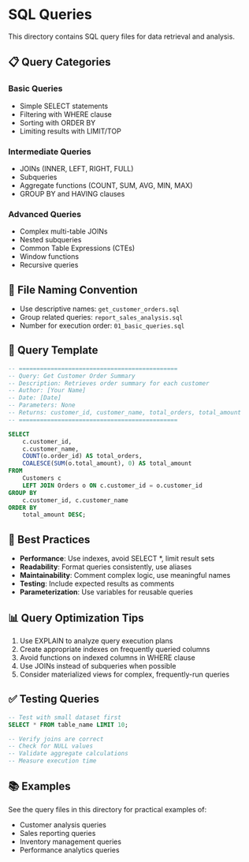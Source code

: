# SQL Queries

This directory contains SQL query files for data retrieval and analysis.

## 📋 Query Categories

### Basic Queries
- Simple SELECT statements
- Filtering with WHERE clause
- Sorting with ORDER BY
- Limiting results with LIMIT/TOP

### Intermediate Queries
- JOINs (INNER, LEFT, RIGHT, FULL)
- Subqueries
- Aggregate functions (COUNT, SUM, AVG, MIN, MAX)
- GROUP BY and HAVING clauses

### Advanced Queries
- Complex multi-table JOINs
- Nested subqueries
- Common Table Expressions (CTEs)
- Window functions
- Recursive queries

## 📝 File Naming Convention

- Use descriptive names: `get_customer_orders.sql`
- Group related queries: `report_sales_analysis.sql`
- Number for execution order: `01_basic_queries.sql`

## 📄 Query Template

```sql
-- =============================================
-- Query: Get Customer Order Summary
-- Description: Retrieves order summary for each customer
-- Author: [Your Name]
-- Date: [Date]
-- Parameters: None
-- Returns: customer_id, customer_name, total_orders, total_amount
-- =============================================

SELECT 
    c.customer_id,
    c.customer_name,
    COUNT(o.order_id) AS total_orders,
    COALESCE(SUM(o.total_amount), 0) AS total_amount
FROM 
    Customers c
    LEFT JOIN Orders o ON c.customer_id = o.customer_id
GROUP BY 
    c.customer_id, c.customer_name
ORDER BY 
    total_amount DESC;
```

## 🎯 Best Practices

- **Performance**: Use indexes, avoid SELECT *, limit result sets
- **Readability**: Format queries consistently, use aliases
- **Maintainability**: Comment complex logic, use meaningful names
- **Testing**: Include expected results as comments
- **Parameterization**: Use variables for reusable queries

## 📊 Query Optimization Tips

1. Use EXPLAIN to analyze query execution plans
2. Create appropriate indexes on frequently queried columns
3. Avoid functions on indexed columns in WHERE clause
4. Use JOINs instead of subqueries when possible
5. Consider materialized views for complex, frequently-run queries

## ✅ Testing Queries

```sql
-- Test with small dataset first
SELECT * FROM table_name LIMIT 10;

-- Verify joins are correct
-- Check for NULL values
-- Validate aggregate calculations
-- Measure execution time
```

## 📚 Examples

See the query files in this directory for practical examples of:
- Customer analysis queries
- Sales reporting queries
- Inventory management queries
- Performance analytics queries
